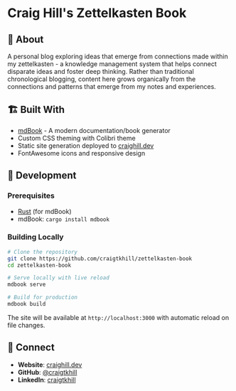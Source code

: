 # Craig Hill's Zettelkasten Book

## 🌱 About
A personal blog exploring ideas that emerge from connections made within my zettelkasten - a knowledge management system that helps connect disparate ideas and foster deep thinking. Rather than traditional chronological blogging, content here grows organically from the connections and patterns that emerge from my notes and experiences.

## 🏗️ Built With

- [mdBook](https://rust-lang.github.io/mdBook/) - A modern documentation/book generator
- Custom CSS theming with Colibri theme
- Static site generation deployed to [craighill.dev](https://craighill.dev)
- FontAwesome icons and responsive design


## 🚀 Development

### Prerequisites
- [Rust](https://rustup.rs/) (for mdBook)
- mdBook: `cargo install mdbook`

### Building Locally

```bash
# Clone the repository
git clone https://github.com/craigtkhill/zettelkasten-book
cd zettelkasten-book

# Serve locally with live reload
mdbook serve

# Build for production
mdbook build
```

The site will be available at `http://localhost:3000` with automatic reload on file changes.

## 🔗 Connect

- **Website**: [craighill.dev](https://craighill.dev)
- **GitHub**: [@craigtkhill](https://github.com/craigtkhill)
- **LinkedIn**: [craigtkhill](https://linkedin.com/in/craigtkhill)

